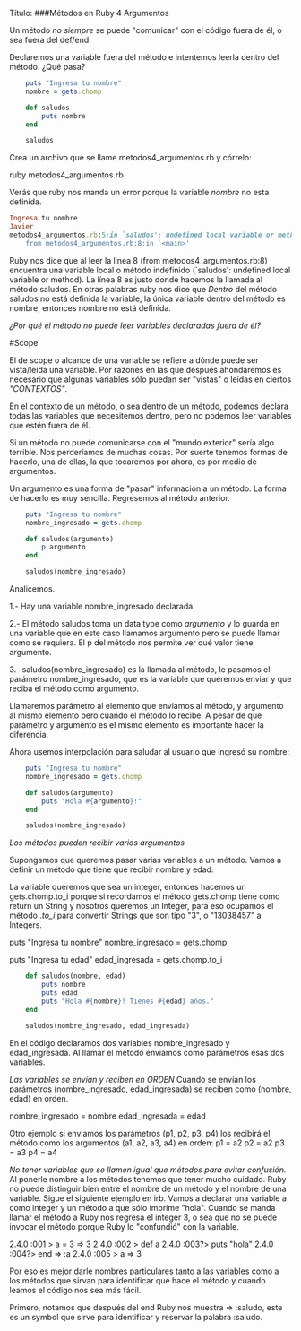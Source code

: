 Título:
###Métodos en Ruby 4 Argumentos

Un método *no siempre* se puede "comunicar" con el código fuera de él, o sea fuera del def/end. 


Declaremos una variable fuera del método e intentemos leerla dentro del método. ¿Qué pasa? 

```ruby
    puts "Ingresa tu nombre"
    nombre = gets.chomp

    def saludos
        puts nombre
    end

    saludos
```
Crea un archivo que se llame metodos4_argumentos.rb y córrelo:

ruby metodos4_argumentos.rb 

Verás que ruby nos manda un error porque la variable *nombre* no esta definida.

```ruby
Ingresa tu nombre
Javier
metodos4_argumentos.rb:5:in `saludos': undefined local variable or method `nombre' for main:Object (NameError)
    from metodos4_argumentos.rb:8:in `<main>'
```
Ruby nos dice que al leer la linea 8 (from metodos4_argumentos.rb:8) encuentra una variable local o método indefinido (`saludos': undefined local variable or method). La línea 8 es justo donde hacemos la llamada al método saludos. En otras palabras ruby nos dice que *Dentro* del método saludos no está definida la variable, la única variable dentro del método es nombre, entonces nombre no está definida.

*¿Por qué el método no puede leer variables declaradas fuera de él?*

#Scope

El de scope o alcance de una variable se refiere a dónde puede ser vista/leída una variable. Por razones en las que después ahondaremos es necesario que algunas variables sólo puedan ser "vistas" o leídas en ciertos *"CONTEXTOS"*.

En el contexto de un método, o sea dentro de un método, podemos declara todas las variables que necesitemos dentro, pero no podemos leer variables que estén fuera de él.

Si un método no puede comunicarse con el "mundo exterior" sería algo terrible. Nos perderíamos de muchas cosas. Por suerte tenemos formas de hacerlo, una de ellas, la que tocaremos por ahora, es por medio de argumentos.

Un argumento es una forma de "pasar" información a un método. La forma de hacerlo es muy sencilla. Regresemos al método anterior.

```ruby
    puts "Ingresa tu nombre"
    nombre_ingresado = gets.chomp

    def saludos(argumento)
        p argumento
    end

    saludos(nombre_ingresado)
```

Analicemos.

1.- Hay una variable nombre_ingresado declarada.

2.- El método saludos toma un data type como *argumento* y lo guarda en una variable que en este caso llamamos argumento pero se puede llamar como se requiera. El p del método nos permite ver qué valor tiene argumento.

3.- saludos(nombre_ingresado) es la llamada al método, le pasamos el parámetro nombre_ingresado, que es la variable que queremos enviar y que reciba el método como argumento.

Llamaremos parámetro al elemento que enviamos al método, y argumento al mismo elemento pero cuando el método lo recibe. A pesar de que parámetro y argumento es el mismo elemento es importante hacer la diferencia.

Ahora usemos interpolación para saludar al usuario que ingresó su nombre:

```ruby
    puts "Ingresa tu nombre"
    nombre_ingresado = gets.chomp

    def saludos(argumento)
        puts "Hola #{argumento}!"
    end

    saludos(nombre_ingresado)
```

*Los métodos pueden recibir varios argumentos*

Supongamos que queremos pasar varias variables a un método. Vamos a definir un método que tiene que recibir nombre y edad. 

La variable queremos que sea un integer, entonces hacemos un gets.chomp.to_i porque si recordamos el método gets.chomp tiene como return un String y nosotros queremos un Integer, para eso ocupamos el método *.to_i* para convertir Strings que son tipo "3", o "13038457" a Integers.

puts "Ingresa tu nombre"
nombre_ingresado = gets.chomp

puts "Ingresa tu edad"
edad_ingresada = gets.chomp.to_i

```ruby
    def saludos(nombre, edad)
        puts nombre
        puts edad
        puts "Hola #{nombre}! Tienes #{edad} años."
    end

    saludos(nombre_ingresado, edad_ingresada)
```

En el código declaramos dos variables nombre_ingresado y edad_ingresada. Al llamar el método enviamos como parámetros esas dos variables. 

*Las variables se envían y reciben en ORDEN* Cuando se envían los parámetros   (nombre_ingresado, edad_ingresada) se reciben como (nombre, edad) en orden.

nombre_ingresado = nombre
edad_ingresada = edad

Otro ejemplo si enviamos los parámetros (p1, p2, p3, p4) los recibirá el método como los argumentos (a1, a2, a3, a4) en orden:
p1 = a2
p2 = a2
p3 = a3
p4 = a4


*No tener variables que se llamen igual que métodos para evitar confusión.* Al ponerle nombre a los métodos tenemos que tener mucho cuidado. Ruby no puede distinguir bien entre el nombre de un método y el nombre de una variable. Sigue el siguiente ejemplo en irb. Vamos a declarar una variable a como integer y un método a que sólo imprime "hola". Cuando se manda llamar el método a Ruby nos regresa el integer 3, o sea que no se puede invocar el método porque Ruby lo "confundió" con la variable.

2.4.0 :001 > a = 3
 => 3
2.4.0 :002 > def a
2.4.0 :003?>   puts "hola"
2.4.0 :004?>   end
 => :a
2.4.0 :005 > a
 => 3

Por eso es mejor darle nombres particulares tanto a las variables como a los métodos que sirvan para identificar qué hace el método y cuando leamos el código nos sea más fácil.


Primero, notamos que después del end Ruby nos muestra => :saludo, este es un symbol que sirve para identificar y reservar la palabra :saludo.